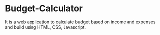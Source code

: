# Budget-Calculator

It is a web application to calculate budget based on income and expenses and build using HTML, CSS, Javascript.
